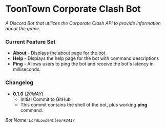 # ToonTown Corporate Clash Bot
*A Discord Bot that utilizes the Corporate Clash API to provide information about the game.*

### Current Feature Set
* **About** - Displays the about page for the bot
* **Help** - Displays the help page for the bot with command descriptions
* **Ping** - Allows users to ping the bot and receive the bot's latency in milliseconds.

### Changelog
* **0.1.0** (*20MAY*)
  * Initial Commit to GitHub
  * This commit contains the shell of the bot, plus working **ping** command.

*Bot Name: `LordLowdenClear#2417`*